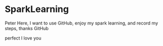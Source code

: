 # SparkLearning
Peter Here, I want to use GitHub, enjoy my spark learning, and record my steps, thanks GitHub

perfect l love you
